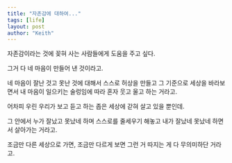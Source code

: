 ```yaml
---
title: "자존감에 대하여..."
tags: [life]
layout: post
author: "Keith"
---
```


자존감이라는 것에 꽂혀 사는 사람들에게 도움을 주고 싶다.

그거 다 네 마음이 만들어 낸 것이라고.

네 마음이 잘난 것고 못난 것에 대해서 스스로 허상을 만들고 그 기준으로 세상을 바라보면서 내 마음이 일으키는 술렁임에 따라 혼자 웃고 울고 하는 거라고.

어차피 우린 우리가 보고 듣고 하는 좁은 세상에 갇혀 살고 있을 뿐인데. 

그 안에서 누가 잘났고 못났네 하며 스스로를 줄세우기 해놓고 내가 잘났네 못났네 하면서 살아가는 거라고.

조금만 다른 세상으로 가면, 조금만 다르게 보면 그런 거 따지는 게 다 무의미하단 거라고.

